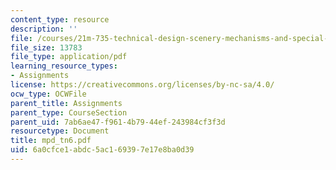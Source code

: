 ```yaml
---
content_type: resource
description: ''
file: /courses/21m-735-technical-design-scenery-mechanisms-and-special-effects-spring-2004/6a0cfce1abdc5ac169397e17e8ba0d39_mpd_tn6.pdf
file_size: 13783
file_type: application/pdf
learning_resource_types:
- Assignments
license: https://creativecommons.org/licenses/by-nc-sa/4.0/
ocw_type: OCWFile
parent_title: Assignments
parent_type: CourseSection
parent_uid: 7ab6ae47-f961-4b79-44ef-243984cf3f3d
resourcetype: Document
title: mpd_tn6.pdf
uid: 6a0cfce1-abdc-5ac1-6939-7e17e8ba0d39
---
```

